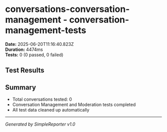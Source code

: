 # conversations-conversation-management - conversation-management-tests

**Date:** 2025-06-20T11:16:40.823Z  
**Duration:** 4474ms  
**Tests:** 0 (0 passed, 0 failed)

## Test Results



## Summary

- Total conversations tested: 0
- Conversation Management and Moderation tests completed
- All test data cleaned up automatically

---
*Generated by SimpleReporter v1.0*

